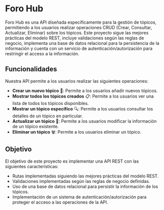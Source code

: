 
# Foro Hub

Foro Hub es una API diseñada específicamente para la gestión de tópicos, permitiendo a los usuarios realizar operaciones CRUD (Crear, Consultar, Actualizar, Eliminar) sobre los tópicos. Este proyecto sigue las mejores prácticas del modelo REST, incluye validaciones según las reglas de negocio, implementa una base de datos relacional para la persistencia de la información y cuenta con un servicio de autenticación/autorización para restringir el acceso a la información.

## Funcionalidades

Nuestra API permite a los usuarios realizar las siguientes operaciones:

- **Crear un nuevo tópico** 🌱: Permite a los usuarios añadir nuevos tópicos.
- **Mostrar todos los tópicos creados** 📋: Permite a los usuarios ver una lista de todos los tópicos disponibles.
- **Mostrar un tópico específico** 🔍: Permite a los usuarios consultar los detalles de un tópico en particular.
- **Actualizar un tópico** 🔄: Permite a los usuarios modificar la información de un tópico existente.
- **Eliminar un tópico** 🗑️: Permite a los usuarios eliminar un tópico.

## Objetivo

El objetivo de este proyecto es implementar una API REST con las siguientes características:

- Rutas implementadas siguiendo las mejores prácticas del modelo REST.
- Validaciones implementadas según las reglas de negocio definidas.
- Uso de una base de datos relacional para persistir la información de los tópicos.
- Implementación de un sistema de autenticación/autorización para proteger el acceso a las operaciones de la API.
